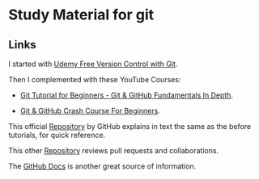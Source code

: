 # Study Material for git

## Links


I started with [Udemy Free Version Control with Git](https://www.udacity.com/course/version-control-with-git--ud123/).


Then I complemented with these YouTube Courses:

 - [Git Tutorial for Beginners - Git & GitHub Fundamentals In Depth](https://youtu.be/DVRQoVRzMIY/).
   
 - [Git & GitHub Crash Course For Beginners](https://youtu.be/SWYqp7iY_Tc).

This official [Repository](https://github.com/skills/introduction-to-github/) by GitHub explains in text the same as the before tutorials, for quick reference.

This other [Repository](https://github.com/skills/review-pull-requests) reviews pull requests and collaborations.

The [GitHub Docs](https://docs.github.com/en) is another great source of information.
